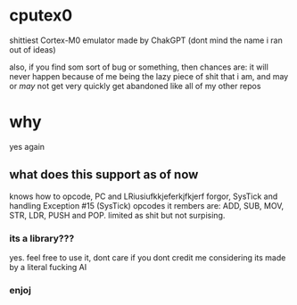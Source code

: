 # cputex0
shittiest Cortex-M0 emulator made by ChakGPT (dont mind the name i ran out of ideas)

also, if you find som sort of bug or something, then chances are: it will never happen because of me being the lazy piece of shit that i am, and may or *may* not get very quickly get abandoned like all of my other repos
# why
yes again

## what does this support as of now
knows how to opcode, PC and LRiusiufkkjeferkjfkjerf  forgor, SysTick and handling Exception #15 (SysTick)
opcodes it rembers are:
ADD, SUB, MOV, STR, LDR, PUSH and POP. limited as shit but not surpising.

### its a library???
yes. feel free to use it, dont care if you dont credit me considering its made by a literal fucking AI

### enjoj
